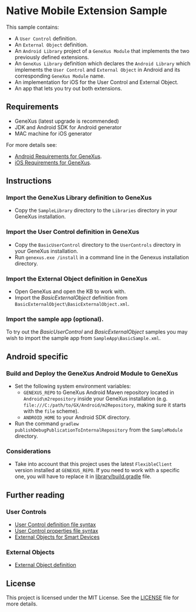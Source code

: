 # Native Mobile Extension Sample
This sample contains:
- A `User Control` definition.
- An `External Object` definition.
- An `Android Library` project of a `GeneXus Module` that implements the two previously defined extensions.
- An `GeneXus Library` definition which declares the `Android Library` which implements the `User Control` and `External Object` in Android and its corresponding `GeneXus Module` name.
- An implementation for iOS for the User Control and External Object.
- An app that lets you try out both extensions.

## Requirements
- GeneXus (latest upgrade is recommended)
- JDK and Android SDK for Android generator
- MAC machine for iOS generator

For more details see:
- [Android Requirements for GeneXus](http://wiki.genexus.com/commwiki/servlet/wiki?14449).
- [iOS Requirements for GeneXus](https://wiki.genexus.com/commwiki/servlet/wiki?19478).

## Instructions

### Import the GeneXus Library definition to GeneXus
- Copy the `SampleLibrary` directory to the `Libraries` directory in your GeneXus installation.

### Import the User Control definition in GeneXus
- Copy the `BasicUserControl` directory to the `UserControls` directory in your GeneXus installation.
- Run `genexus.exe /install` in a command line in the Genexus installation directory.

### Import the External Object definition in GeneXus
- Open GeneXus and open the KB to work with.
- Import the _BasicExternalObject_ definition from `BasicExternalObject\BasicExternalObject.xml`.

### Import the sample app (optional).
To try out the _BasicUserControl_ and _BasicExternalObject_ samples you may wish to import the sample app from `SampleApp\BasicSample.xml`.

## Android specific

### Build and Deploy the GeneXus Android Module to GeneXus
- Set the following system environment variables:
    - `GENEXUS_REPO` to GeneXus Android Maven repository located in `Android\m2repository` inside your GeneXus installation (e.g. `file:///C:/path/to/GX/Android/m2Repository`, making sure it starts with the `file` scheme).
    - `ANDROID_HOME` to your Android SDK directory.
- Run the command `gradlew publishDebugPublicationToInternalRepository` from the `SampleModule` directory.

### Considerations
- Take into account that this project uses the latest `FlexibleClient` version installed at `GENEXUS_REPO`. If you need to work with a specific one, you will have to replace it in [library/build.gradle](https://github.com/genexuslabs/SDExtensionsSample/blob/master/SampleModule/library/build.gradle) file.

## Further reading

### User Controls
- [User Control definition file syntax](http://wiki.genexus.com/commwiki/servlet/wiki?13309)
- [User Control properties file syntax](http://wiki.genexus.com/commwiki/servlet/wiki?27179)
- [External Objects for Smart Devices](https://wiki.genexus.com/commwiki/servlet/wiki?17880)

### External Objects
- [External Object definition](http://wiki.genexus.com/commwiki/servlet/wiki?6148)

## License
This project is licensed under the MIT License. See the [LICENSE](LICENSE.txt) file for more details.
